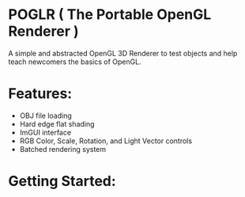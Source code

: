 # POGLR ( The Portable OpenGL Renderer )
A simple and abstracted OpenGL 3D Renderer to test objects and help teach newcomers the basics of OpenGL.

# Features:
- OBJ file loading
- Hard edge flat shading
- ImGUI interface
- RGB Color, Scale, Rotation, and Light Vector controls
- Batched rendering system

# Getting Started:
